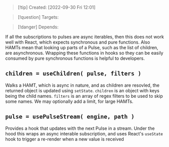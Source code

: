 >[!tip] Created: [2022-09-30 Fri 12:01]

>[!question] Targets: 

>[!danger] Depends: 

If all the subscriptions to pulses are async iterables, then this does not work well with React, which expects synchronous and pure functions.  Also HAMTs mean that looking up parts of a Pulse, such as the list of children, are asynchronous.  Wrapping these functions in hooks so they can be easily consumed by pure synchronous functions is helpful to developers.

## `children = useChildren( pulse, filters )`
Walks a HAMT, which is async in nature, and as children are resovled, the returned object is updated using `setState`.  `children` is an object with keys being the child names.  `filters` is an array of regex filters to be used to skip some names.  We may optionally add a limit, for large HAMTs.


## `pulse = usePulseStream( engine, path )`
Provides a hook that updates with the next Pulse in a stream.  Under the hood this wraps an async interable subscription, and uses React's `useState` hook to trigger a re-render when a new value is received
